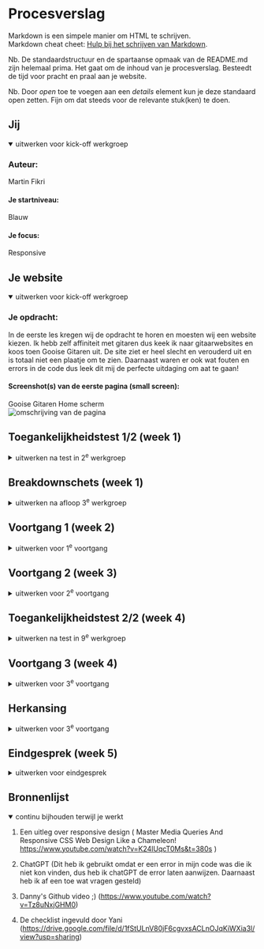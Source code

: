 # Procesverslag
Markdown is een simpele manier om HTML te schrijven.  
Markdown cheat cheet: [Hulp bij het schrijven van Markdown](https://github.com/adam-p/markdown-here/wiki/Markdown-Cheatsheet).

Nb. De standaardstructuur en de spartaanse opmaak van de README.md zijn helemaal prima. Het gaat om de inhoud van je procesverslag. Besteedt de tijd voor pracht en praal aan je website.

Nb. Door *open* toe te voegen aan een *details* element kun je deze standaard open zetten. Fijn om dat steeds voor de relevante stuk(ken) te doen.





## Jij

<details open>
  <summary>uitwerken voor kick-off werkgroep</summary>

  ### Auteur:
  Martin Fikri

  #### Je startniveau:
  Blauw

  #### Je focus:
  Responsive
 
</details>





## Je website

<details open>
  <summary>uitwerken voor kick-off werkgroep</summary>

  ### Je opdracht:
  In de eerste les kregen wij de opdracht te horen en moesten wij een website kiezen. Ik hebb zelf affiniteit met gitaren dus keek ik naar gitaarwebsites en koos toen Gooise Gitaren uit. De site ziet er heel slecht en verouderd uit en is totaal niet een plaatje om te zien. Daarnaast waren er ook wat fouten en errors in de code dus leek dit mij de perfecte uitdaging om aat te gaan!

  #### Screenshot(s) van de eerste pagina (small screen): 
  Gooise Gitaren Home scherm  
  <img src="readme-images/Scherm­afbeelding 2024-01-22 om 14.42.49.png" width="375px" alt="omschrijving van de pagina">
 
</details>



## Toegankelijkheidstest 1/2 (week 1)

<details>
  <summary>uitwerken na test in 2<sup>e</sup> werkgroep</summary>

  ### Bevindingen
  In de eerste week gingen we ook aan de slag met beperkingen. Hier hebben we het gehad over bepaalde soorten beperkingen en hebben we een hoorcollege gehad die daar wat meer over vertelde. Daarnaast gingen we in de les aan de slag en brachten we het ook echt in de praktijk

  Een van de tests was om te kijken hoe het was om met reuma een site te bedienen. Je kreeg een elastiekje om je vingers en dan moest je door de site heen gaan. Dit was aan het begin even wennen maar uiteindelijk lukte bijna alles wel prima. Wat ik wel merkte was dat de navigatie heel klein was, dus dit was zeker iets wat ik wilde verbeteren.

  Een andere test was voor slechtzienden. Hiervoor heb ik geprobeerd de text to speech functie te gebruiken. Hier was niet heel veel op aan te merken, het las alles gewoon voor en werkte prima. Het enige vervelende was dat de home pagina gigantisch lang is, waardoor het maar blijft praten. Dit kan heel vermoeiend zijn, dus wil ik mijn home pagina zeker een stuk korter hebben.

  Daarnaast moesten wij elkaars websites beoordelen door middel van een formulier. Hierbij gingen we elkaars websites langs en gingen we controleren of bepaalde dingen het wel of niet deden. Yani heeft mijn site gecheckt en hieruit bleek dus dat er best wel wat errors waren. Uit deze test heb ik dus veel mee kunnen nemen om de site te verbeteren.

</details>



## Breakdownschets (week 1)

<details>
  <summary>uitwerken na afloop 3<sup>e</sup> werkgroep</summary>

  ### de hele pagina: 
  <img src="/Users/martin/Desktop/Scherm­afbeelding 2024-01-23 om 16.43.16.png" width="375px" alt="breakdown van de hele pagina">

  ### dynamisch deel (bijv menu): 
  <img src="readme-images/Scherm­afbeelding 2024-01-23 om 16.46.52.png" width="375px" alt="breakdown van een dynamisch deel">

</details>





## Voortgang 1 (week 2)

<details>
  <summary>uitwerken voor 1<sup>e</sup> voortgang</summary>

  ### Stand van zaken
  In week 2 was ik gelijk begonnen met coderen. Ik begon allereerst met het maken van de nav en een deel van de home pagina. Dit vond ik zelf wel prima gaan en was ook tevreden met hoe het eruit zag!

  Mijn nav:
  <img src="readme-images/Schermafbeelding 2023-11-16 om 13.11.44.png" width="375px" alt="eerste nav">

  Gooise gitaren nav:
  <img src="readme-images/Scherm­afbeelding 2024-01-22 om 15.03.24.png" width="375px" alt="gooise nav">

  Aangezien dit stond ging ik proberen om verder te gaan met de site en met de new arrivals sectie. Dit vond ik wel lastig en was ook een uitdaging voor mij. Na wat rond te hebben gevraagd aan student assistenten en mede studenten was het mij toch gelukt om een eerste opzet ervan te maken.

<img src="readme-images/Schermafbeelding 2023-11-28 om 09.59.44.png" width="375px" alt="newarrivals">


</details>





## Voortgang 2 (week 3)

<details>
  <summary>uitwerken voor 2<sup>e</sup> voortgang</summary>

  ### Stand van zaken
  In week 3 was ik verder gegaan met het coderen. Ik had inmiddels de new arrivals staan alleen liep ik tegen wat dingetjes aan. Ik vroeg toen aan Marten of hij mij hierbij kon helpen en dat heeft hij ook kunnen doen! Het was nog niet perfect maar ben toen verder gegaan met het volgende deel en dat is de over ons. Hier heb ik gebruik gemaakt van grid en heb ook daar een opzet van kunnen maken!

  <img src="readme-images/Schermafbeelding 2023-11-16 om 13.11.53.png" width="375px" alt="overons">

</details>





## Toegankelijkheidstest 2/2 (week 4)

<details>
  <summary>uitwerken na test in 9<sup>e</sup> werkgroep</summary>

  ### Bevindingen
  Ik had niet super veel content in mijn site om mee te testen, dus had ik het gedaan met wat ik had. Ik ging met TAB door de website heen en dat ging prima. Verder zag alles er qua vormgeving wel prima uit dus heb ik daar niet veel aan veranderd.

</details>





## Voortgang 3 (week 4)

<details>
  <summary>uitwerken voor 3<sup>e</sup> voortgang</summary>

  ### Stand van zaken
  In week 4 had ik heel veel stress. Dit was de laatste week van het vak alleen stond ik er niet zo goed voor. Thuis ging het niet helemaal lekker waardoor ik niet veel concentratie en motivatie had en mijn code was ook niet het netst. Daarnaast lukte het mij niet om mijn website responsive te krijgen. Ik heb van alles geprobeerd maar het lukte mij niet, waardoor ik dus heb besloten om voor de herkansing te gaan en op nieuw te beginnen.
  

</details>





## Herkansing 

<details>
  <summary>uitwerken voor 3<sup>e</sup> voortgang</summary>

  ### Stand van zaken
  In de kerstvakantie besloot ik om de tijd te nemen om weer te beginnen. Het ging al weer iets beter met mij en was toen ook gelijk begonnen met de eerste opzet. Ik begon met het maken van de Nav en de voorpagina. Na wat dingen te hebben bekeken ging dit vrij soepel en was ook tevreden over het resultaat!

  Nieuwe Nav:
  <img src="readme-images/Scherm­afbeelding 2024-01-22 om 15.22.07.png" width="375px" alt="newnav">

  <img src="readme-images/Scherm­afbeelding 2024-01-22 om 15.22.46.png" width="375px" alt="newnavcode">

  Ik was heel tevreden over dit en ben toen meteen verder gegaan met de volgende sectie, de new arrivals. Hier heb ik een eerste opzet van gemaakt

  <img src="readme-images/Scherm­afbeelding 2023-12-29 om 13.37.46.png" width="375px" alt="new arrivals">

  Een tijdje later ben ik weer verder gegaan en heb ik de new arrivals sectie een beetje gestyled zodat het een beter beeld kon weergeven.

  <img src="readme-images/Scherm­afbeelding 2024-01-06 om 12.47.22.png" width="375px" alt="new arrivalsstyle">

  Ik ben toen ook verder gegaan met de over ons sectie. Dit heb ik gedaan door middel van een grid maken waardoor de image aan een helft kon staan en de tekst aan de andere helft. Ik heb toen ook door middel van een A tag een button gemaakt alleen stond het niet ideaal. Het zat een beetje in de weg van de tekst en wat ik ook probeerde, het lukte mij niet om het goed te krijgen. Na een paar dagen lopen kijken en klieren met de code kwam ik erachter dat ik de a tag binnen de article had gedaan. Dit was waarom de button dus steeds met de tekst mee bewoog. Ik heb toen de a tag er buiten gezet en het probleem was gefixt!

   <img src="readme-images/Scherm­afbeelding 2024-01-05 om 21.30.42.png" width="375px" alt="overons">

   <img src="readme-images/Scherm­afbeelding 2024-01-22 om 15.35.33.png" width="375px" alt="overonscode">

   <img src="readme-images/Scherm­afbeelding 2024-01-22 om 15.35.51.png" width="375px" alt="overonscodegefixt">


   Daarna ben ik verder gegaan met de sectie van alle merken. Aangezien ik al een beetje bekend was met grid was dit niet meer zo lastig en heb ik dit ook kunnen doen!

   <img src="readme-images/Scherm­afbeelding 2024-01-22 om 15.40.58.png" width="375px" alt="allemerkencode">

   <img src="readme-images/Scherm­afbeelding 2024-01-22 om 15.39.13.png" width="375px" alt="allemerken">

   Ik ben later verder gegaan met wat kleine dingen zoals de forum sectie en de footer. Na dat alles stond was het tijd voor mijn grootste uitdaging (en mijn grootste angst van het project): Responsiveness. 
   Ik ben allerlei filmjes gaan kijken hier over om een beter beeld te krijgen. Aan het begin leek het lastig, maar na het echt te hebben gedaan en geprobeerd ging het allemaal wel! 

   Ik begon met de NAV responsive te krijgen en een hamburger menu te creeëren. Na wat onderzoek en hier en daar wat vragen rond te hebben gesteld was het me bijna gelukt. Ik weet niet waarom maar het menutje kwam maar niet te voorschijn. Dit vond ik heel jammer, maar na goed te hebben gekeken bleek het dus te zijn dat ik niet de icon library had gelinkt aan mijn document. Na dit te hebben gedaan werkte alles vlekkeloos, wat een opluchting!

   <img src="readme-images/Scherm­afbeelding 2024-01-22 om 15.46.36.png" width="375px" alt="navburgerless">

   <img src="readme-images/Scherm­afbeelding 2024-01-21 om 16.48.41.png" width="375px" alt="navcode">

   <img src="readme-images/Scherm­afbeelding 2024-01-21 om 19.45.30.png" width="375px" alt="navburger">

   Nu deze mijlpaal was behaald was het tijd om de laatste loodjes af te maken en de gehele site responsive te maken. Dit ging niet zonder slag of stoot, maar uiteindelijk was het mij toch gelukt om alles responsive te maken. 

   <img src="readme-images/Scherm­afbeelding 2024-01-22 om 15.53.46.png" width="375px" alt="home">

   <img src="readme-images/Scherm­afbeelding 2024-01-22 om 15.51.41.png" width="375px" alt="na">

   <img src="readme-images/Scherm­afbeelding 2024-01-22 om 15.39.13.png" width="375px" alt="allemerken">

   <img src="readme-images/Scherm­afbeelding 2024-01-22 om 15.52.11.png" width="375px" alt="formfooter">

   <img src="readme-images/Scherm­afbeelding 2024-01-22 om 15.52.38.png" width="375px" alt="mobilehome">

   <img src="readme-images/Scherm­afbeelding 2024-01-22 om 15.52.55.png" width="375px" alt="mobileoverons">

   <img src="readme-images/Scherm­afbeelding 2024-01-22 om 15.53.07.png" width="375px" alt="mobileformfooter">





















  

</details>





## Eindgesprek (week 5)

<details>
  <summary>uitwerken voor eindgesprek</summary>

  ### Je uitkomst - karakteristiek screenshots:
  <img src="readme-images/dummy-plaatje.jpg" width="375px" alt="uitomst opdracht 1">


  ### Dit ging goed/Heb ik geleerd: 
  Ik heb heel veel mogen leren dit project! Ik heb vooral geleerd hoe je met grid's moet werken  en hoe je dingen responsive maakt (had niet gedacht dat ik dit kon zeggen ;)! Het was echt een rollercoaster van emoties maar ik ben blij dat ik dit heb kunnen neerzetten en ben zeker tevreden met het eind resultaat!
 


  ### Dit was lastig/Is niet gelukt:
  Wat vooral lastig was (maar wel uiteindelijk gelukt) was het responsive maken. Hier heb ik heel veel tijd in moeten stoppen om het uiteindelijk te snappen maar het was alle moeite en tijd waard! Wat ik wel eventueel later zou willen doen wat niet was gelukt was verder gaan met dan bijvoorbeeld dingen in je winkelmandje stoppen of een filter systeem maar aangezien de tijd die we ervoor hebben gekregen neem ik mijzelf dat ook niet kwalijk. Ik ben zeer tevreden met het eind resultaat en heb heel veel mogen leren!
</details>





## Bronnenlijst

<details open>
  <summary>continu bijhouden terwijl je werkt</summary>

  1. Een uitleg over responsive design  ( Master Media Queries And Responsive CSS Web Design Like a Chameleon!  https://www.youtube.com/watch?v=K24lUqcT0Ms&t=380s )

  2. ChatGPT (Dit heb ik gebruikt omdat er een error in mijn code was die ik niet kon vinden, dus heb ik chatGPT de error laten aanwijzen. Daarnaast heb ik af een toe wat vragen gesteld)

  3. Danny's Github video ;) (https://www.youtube.com/watch?v=Tz8uNxjGHM0)

  4. De checklist ingevuld door Yani (https://drive.google.com/file/d/1fStULnV80jF6cgvxsACLnOJqKiWXia3l/view?usp=sharing)

</details>